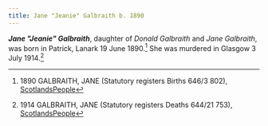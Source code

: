 ```yaml
---
title: Jane "Jeanie" Galbraith b. 1890
---
```

***Jane "Jeanie" Galbraith***, daughter of *Donald Galbraith* and *Jane Galbraith*, 
was born in Patrick, Lanark 19 June 1890.[^birth] She was murdered in Glasgow 3 July 1914.[^death]

[^birth]: 1890 GALBRAITH, JANE (Statutory registers Births 646/3 802), [ScotlandsPeople](https://www.scotlandspeople.gov.uk/view-image/nrs_stat_births/43232495)

[^death]: 1914 GALBRAITH, JANE (Statutory registers Deaths 644/21 753), [ScotlandsPeople](https://www.scotlandspeople.gov.uk/view-image/nrs_stat_deaths/6737951)
